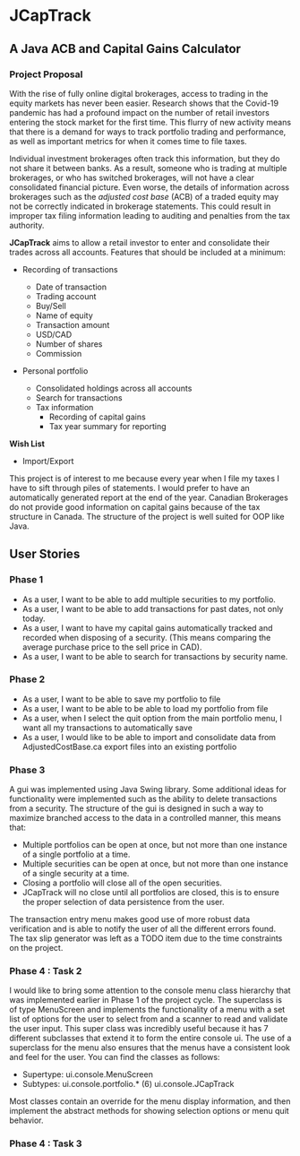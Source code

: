 
# JCapTrack

## A Java ACB and Capital Gains Calculator

### Project Proposal

With the rise of fully online digital brokerages, access to trading in the equity markets has never been easier. Research shows that the Covid-19 pandemic has had a profound impact on the number of retail investors entering the stock market for the first time.  This flurry of new activity means that there is a demand for ways to track portfolio trading and performance, as well as important metrics for when it comes time to file taxes. 

Individual investment brokerages often track this information, but they do not share it between banks.  As a result, someone who is trading at multiple brokerages, or who has switched brokerages, will not have a clear consolidated financial picture.  Even worse, the details of information across brokerages such as the *adjusted cost base* (ACB) of a traded equity may not be correctly indicated in brokerage statements.  This could result in improper tax filing information leading to auditing and penalties from the tax authority.

**JCapTrack** aims to allow a retail investor to enter and consolidate their trades across all accounts.  Features that should be included at a minimum:

- Recording of transactions
  - Date of transaction
  - Trading account  
  - Buy/Sell
  - Name of equity
  - Transaction amount
  - USD/CAD
  - Number of shares
  - Commission
   

- Personal portfolio
  - Consolidated holdings across all accounts
  - Search for transactions
  - Tax information
    - Recording of capital gains
    - Tax year summary for reporting
    
**Wish List**
- Import/Export

This project is of interest to me because every year when I file my taxes I have to sift through piles of statements.  I would prefer to have an automatically generated report at the end of the year.  Canadian Brokerages do not provide good information on capital gains because of the tax structure in Canada.  The structure of the project is well suited for OOP like Java. 

## User Stories

### Phase 1
- As a user, I want to be able to add multiple securities to my portfolio.
- As a user, I want to be able to add transactions for past dates, not only today.  
- As a user, I want to have my capital gains automatically tracked and recorded when disposing of a security.  (This means comparing the average purchase price to the sell price in CAD).
- As a user, I want to be able to search for transactions by security name.

### Phase 2
- As a user, I want to be able to save my portfolio to file
- As a user, I want to be able to be able to load my portfolio from file
- As a user, when I select the quit option from the main portfolio menu, I want all my transactions to automatically save
- As a user, I would like to be able to import and consolidate data from AdjustedCostBase.ca export files into an existing portfolio

### Phase 3

A gui was implemented using Java Swing library.  Some additional ideas for functionality were implemented such as the ability to delete transactions from a security.  The structure of the gui is designed in such a way to maximize branched access to the data in a controlled manner, this means that:  

- Multiple portfolios can be open at once, but not more than one instance of a single portfolio at a time.
- Multiple securities can be open at once, but not more than one instance of a single security at a time.
- Closing a portfolio will close all of the open securities.
- JCapTrack will no close until all portfolios are closed, this is to ensure the proper selection of data persistence from the user.

The transaction entry menu makes good use of more robust data verification and is able to notify the user of all the different errors found.  The tax slip generator was left as a TODO item due to the time constraints on the project.

### Phase 4 : Task 2

I would like to bring some attention to the console menu class hierarchy that was implemented earlier in Phase 1 of the project cycle.
The superclass is of type MenuScreen and implements the functionality of a menu with a set list of options for the user to select from and a scanner to read and validate the user input.  This super class was incredibly useful because it has 7 different subclasses that extend it to form the entire console ui.  The use of a superclass for the menu also ensures that the menus have a consistent look and feel for the user.  You can find the classes as follows:

- Supertype: ui.console.MenuScreen
- Subtypes: ui.console.portfolio.* (6)
            ui.console.JCapTrack
  
Most classes contain an override for the menu display information, and then implement the abstract methods for showing selection options or menu quit behavior. 

### Phase 4 : Task 3
  







